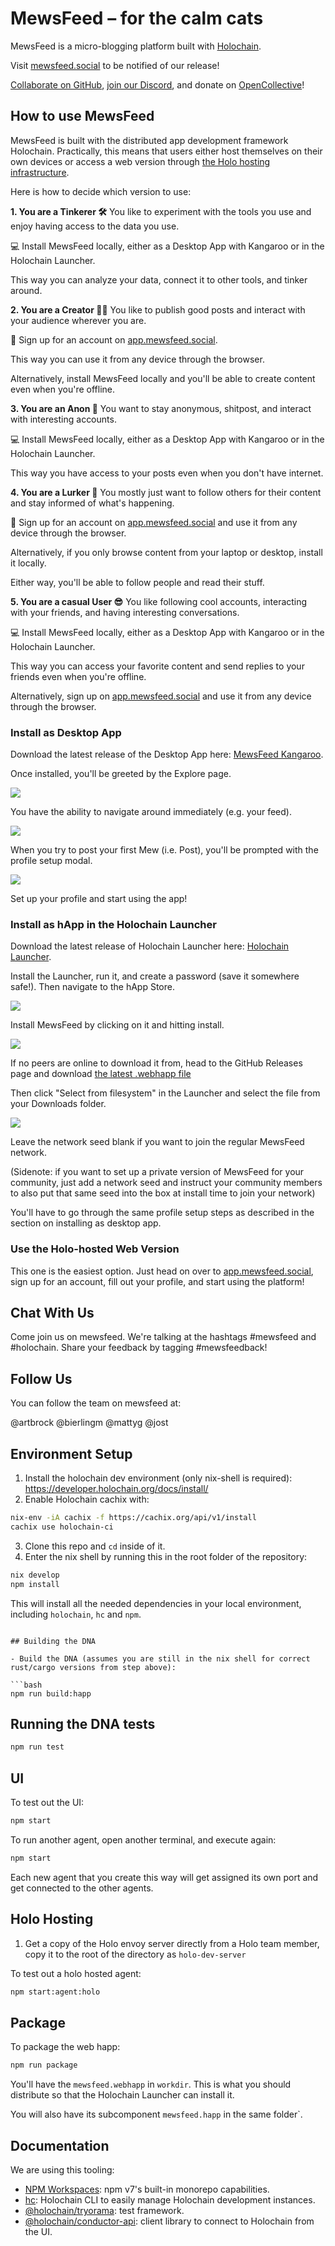 # MewsFeed – for the calm cats

MewsFeed is a micro-blogging platform built with [Holochain](https://holochain.org).

Visit [mewsfeed.social](https://mewsfeed.social) to be notified of our release!

[Collaborate on GitHub](https://github.com/orgs/GeekGene/projects/1), [join our Discord](https://discord.gg/D3BykUZumM), and donate on [OpenCollective](https://opencollective.com/mewsfeed)!

## How to use MewsFeed

MewsFeed is built with the distributed app development framework Holochain. Practically, this means that users either host themselves on their own devices or access a web version through [the Holo hosting infrastructure](https://holo.host).

Here is how to decide which version to use:

**1. You are a Tinkerer 🛠️**
You like to experiment with the tools you use and enjoy having access to the data you use.

💻 Install MewsFeed locally, either as a Desktop App with Kangaroo or in the Holochain Launcher.

This way you can analyze your data, connect it to other tools, and tinker around.

**2. You are a Creator 🧑‍💻**
You like to publish good posts and interact with your audience wherever you are.

📲 Sign up for an account on [app.mewsfeed.social](https://app.mewsfeed.social).

This way you can use it from any device through the browser.

Alternatively, install MewsFeed locally and you'll be able to create content even when you're offline.

**3. You are an Anon 👤**
You want to stay anonymous, shitpost, and interact with interesting accounts.

💻 Install MewsFeed locally, either as a Desktop App with Kangaroo or in the Holochain Launcher.

This way you have access to your posts even when you don't have internet.

**4. You are a Lurker 👀**
You mostly just want to follow others for their content and stay informed of what's happening.

📲 Sign up for an account on [app.mewsfeed.social](https://app.mewsfeed.social) and use it from any device through the browser.

Alternatively, if you only browse content from your laptop or desktop, install it locally.

Either way, you'll be able to follow people and read their stuff.

**5. You are a casual User 😎**
You like following cool accounts, interacting with your friends, and having interesting conversations.

💻 Install MewsFeed locally, either as a Desktop App with Kangaroo or in the Holochain Launcher.

This way you can access your favorite content and send replies to your friends even when you're offline.

Alternatively, sign up on [app.mewsfeed.social](https://app.mewsfeed.social) and use it from any device through the browser.

### Install as Desktop App
Download the latest release of the Desktop App here: [MewsFeed Kangaroo](https://github.com/GeekGene/mewsfeed-kangaroo/releases/tag/v0.10.1).

Once installed, you'll be greeted by the Explore page.

![](img/Holochain_Launcher_Beta_2_Explore.png)

You have the ability to navigate around immediately (e.g. your feed).

![](img/Holochain_Launcher_Beta_2_Feed.png)

When you try to post your first Mew (i.e. Post), you'll be prompted with the profile setup modal.

![](img/Holochain_Launcher_Beta_2_Profile_Modal.png)

Set up your profile and start using the app!

### Install as hApp in the Holochain Launcher
Download the latest release of Holochain Launcher here: [Holochain Launcher](img/https://github.com/holochain/launcher/releases).

Install the Launcher, run it, and create a password (save it somewhere safe!). Then navigate to the hApp Store.

![](img/Holochain_Launcher_Beta_2_App_Store.png)

Install MewsFeed by clicking on it and hitting install.

![](img/Holochain_Launcher_Beta_2_MewsFeed_Peers_unavailable.png)

If no peers are online to download it from, head to the GitHub Releases page and download [the latest .webhapp file](https://github.com/GeekGene/mewsfeed/releases)

Then click "Select from filesystem" in the Launcher and select the file from your Downloads folder.

![](img/Holochain_Launcher_Beta_2_Appstore_MewsFeed_Install.png)

Leave the network seed blank if you want to join the regular MewsFeed network.

(Sidenote: if you want to set up a private version of MewsFeed for your community, just add a network seed and instruct your community members to also put that same seed into the box at install time to join your network)

You'll have to go through the same profile setup steps as described in the section on installing as desktop app.

### Use the Holo-hosted Web Version
This one is the easiest option. Just head on over to [app.mewsfeed.social](https://app.mewsfeed.social), sign up for an account, fill out your profile, and start using the platform!

## Chat With Us

Come join us on mewsfeed. We're talking at the hashtags #mewsfeed and #holochain. Share your feedback by tagging #mewsfeedback!

## Follow Us

You can follow the team on mewsfeed at:

@artbrock
@bierlingm
@mattyg
@jost

## Environment Setup

1. Install the holochain dev environment (only nix-shell is required): https://developer.holochain.org/docs/install/
2. Enable Holochain cachix with:

```bash
nix-env -iA cachix -f https://cachix.org/api/v1/install
cachix use holochain-ci
```

3. Clone this repo and `cd` inside of it.
4. Enter the nix shell by running this in the root folder of the repository:

```bash
nix develop
npm install
```

This will install all the needed dependencies in your local environment, including `holochain`, `hc` and `npm`.
```

## Building the DNA

- Build the DNA (assumes you are still in the nix shell for correct rust/cargo versions from step above):

```bash
npm run build:happ
```

## Running the DNA tests

```bash
npm run test
```

## UI

To test out the UI:

```bash
npm start
```

To run another agent, open another terminal, and execute again:

```bash
npm start
```

Each new agent that you create this way will get assigned its own port and get connected to the other agents.

## Holo Hosting

1. Get a copy of the Holo envoy server directly from a Holo team member, copy it to the root of the directory as `holo-dev-server`

To test out a holo hosted agent:

```bash
npm start:agent:holo
```

## Package

To package the web happ:

```bash
npm run package
```

You'll have the `mewsfeed.webhapp` in `workdir`. This is what you should distribute so that the Holochain Launcher can install it.

You will also have its subcomponent `mewsfeed.happ` in the same folder`.

## Documentation

We are using this tooling:

- [NPM Workspaces](https://docs.npmjs.com/cli/v7/using-npm/workspaces/): npm v7's built-in monorepo capabilities.
- [hc](https://github.com/holochain/holochain/tree/develop/crates/hc): Holochain CLI to easily manage Holochain development instances.
- [@holochain/tryorama](https://www.npmjs.com/package/@holochain/tryorama): test framework.
- [@holochain/conductor-api](https://www.npmjs.com/package/@holochain/conductor-api): client library to connect to Holochain from the UI.

